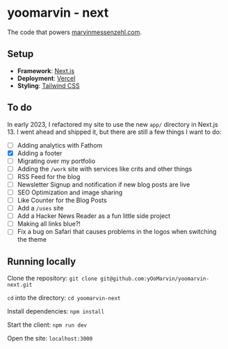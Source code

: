 # yoomarvin - next

The code that powers [marvinmessenzehl.com](https://marvinmessenzehl.com).

## Setup

-   **Framework**: [Next.js](https://nextjs.org/)
-   **Deployment**: [Vercel](https://vercel.com)
-   **Styling**: [Tailwind CSS](https://tailwindcss.com)

## To do

In early 2023, I refactored my site to use the new `app/` directory in Next.js 13. I went ahead and shipped it, but there are still a few things I want to do:

-   [ ] Adding analytics with Fathom
-   [x] Adding a footer
-   [ ] Migrating over my portfolio
-   [ ] Adding the `/work` site with services like crits and other things
-   [ ] RSS Feed for the blog
-   [ ] Newsletter Signup and notification if new blog posts are live
-   [ ] SEO Optimization and image sharing
-   [ ] Like Counter for the Blog Posts
-   [ ] Add a `/uses` site
-   [ ] Add a Hacker News Reader as a fun little side project
-   [ ] Making all links blue?!
-   [ ] Fix a bug on Safari that causes problems in the logos when switching the theme

## Running locally

Clone the repository:
`git clone git@github.com:yOoMarvin/yoomarvin-next.git`

`cd` into the directory:
`cd yoomarvin-next`

Install dependencies:
`npm install`

Start the client:
`npm run dev`

Open the site:
`localhost:3000`
